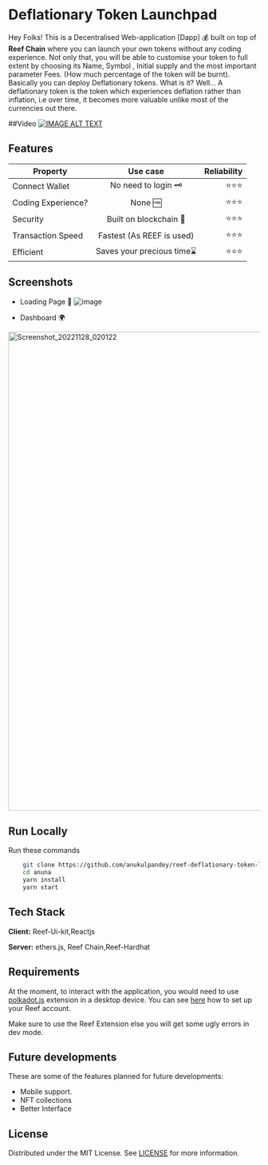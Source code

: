 # Deflationary Token Launchpad

Hey Folks! This is a Decentralised Web-application [Dapp] 💰 built on top of **Reef Chain** where you can launch your own tokens without any coding experience. Not only that, you will be able to customise your token to full extent by choosing its Name, Symbol , Initial supply and the most important parameter Fees. (How much percentage of the token will be burnt). Basically you can deploy Deflationary tokens. What is it? Well... A deflationary token is the token which experiences deflation rather than inflation, i.e over time, it becomes more valuable unlike most of the currencies out there.

##Video
[![IMAGE ALT TEXT](http://img.youtube.com/vi/3BYIsSOrzJ0/0.jpg)](http://www.youtube.com/watch?v=3BYIsSOrzJ0 "Watch Me")

## Features
|Property      |Use case         | Reliability  |
| ------------- |:-------------:| -----:|
| Connect Wallet| No need to login 🗝️ | ⭐⭐⭐ |
| Coding Experience?  | None 🆓    |    ⭐⭐⭐ |
| Security | Built on blockchain 🤙    |    ⭐⭐⭐ |
| Transaction Speed | Fastest (As REEF is used) |    ⭐⭐⭐ |
| Efficient | Saves your precious time⌛ |    ⭐⭐⭐ |

## Screenshots
- Loading Page 📂
![image](https://user-images.githubusercontent.com/62092256/204230026-28341e61-d43d-46ba-a885-85a19c001185.png)

- Dashboard 🌍
<img width="960" alt="Screenshot_20221128_020122" src="https://user-images.githubusercontent.com/62092256/204230139-30b5a01e-1c0f-426e-a511-db7f89eed106.png">


## Run Locally

Run these commands

```bash
    git clone https://github.com/anukulpandey/reef-deflationary-token-launchpad anuna
    cd anuna
    yarn install
    yarn start
```

## Tech Stack

**Client:** Reef-Ui-kit,Reactjs 

**Server:** ethers.js, Reef Chain,Reef-Hardhat


## Requirements

At the moment, to interact with the application, you would need to use [polkadot.js](https://polkadot.js.org/extension/) extension in a desktop device. 
You can see [here](https://www.youtube.com/watch?v=FdWmdGZfXw4) how to set up your Reef account.

Make sure to use the Reef Extension else you will get some ugly errors in dev mode.

## Future developments

These are some of the features planned for future developments:
- Mobile support.
- NFT collections
- Better Interface

## License

Distributed under the MIT License. See [LICENSE](LICENSE) for more information.
